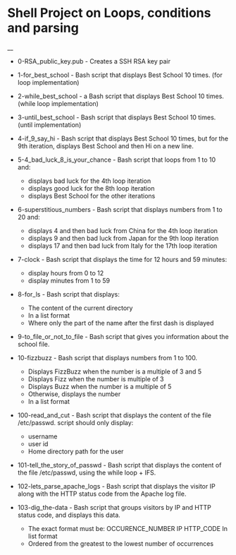 # Shell Project on Loops, conditions and parsing
__
* 0-RSA_public_key.pub - Creates a SSH RSA key pair
* 1-for_best_school - Bash script that displays Best School 10 times. (for loop implementation)
* 2-while_best_school - a Bash script that displays Best School 10 times. (while loop implementation)
* 3-until_best_school - Bash script that displays Best School 10 times. (until implementation)
* 4-if_9_say_hi - Bash script that displays Best School 10 times, but for the 9th iteration, displays Best School and then Hi on a new line.
* 5-4_bad_luck_8_is_your_chance - Bash script that loops from 1 to 10 and:
  * displays bad luck for the 4th loop iteration
  * displays good luck for the 8th loop iteration
  * displays Best School for the other iterations

* 6-superstitious_numbers - Bash script that displays numbers from 1 to 20 and:
  * displays 4 and then bad luck from China for the 4th loop iteration
  * displays 9 and then bad luck from Japan for the 9th loop iteration
  * displays 17 and then bad luck from Italy for the 17th loop iteration

* 7-clock - Bash script that displays the time for 12 hours and 59 minutes:
  * display hours from 0 to 12
  * display minutes from 1 to 59

* 8-for_ls - Bash script that displays:
  * The content of the current directory
  * In a list format
  * Where only the part of the name after the first dash is displayed

* 9-to_file_or_not_to_file - Bash script that gives you information about the school file.
* 10-fizzbuzz - Bash script that displays numbers from 1 to 100.
  * Displays FizzBuzz when the number is a multiple of 3 and 5
  * Displays Fizz when the number is multiple of 3
  * Displays Buzz when the number is a multiple of 5
  * Otherwise, displays the number
  * In a list format

* 100-read_and_cut - Bash script that displays the content of the file /etc/passwd.
  script should only display:
   * username
   * user id
   * Home directory path for the user

* 101-tell_the_story_of_passwd - Bash script that displays the content of the file /etc/passwd, using the while loop + IFS.

* 102-lets_parse_apache_logs - Bash script that displays the visitor IP along with the HTTP status code from the Apache log file.

* 103-dig_the-data - Bash script that groups visitors by IP and HTTP status code, and displays this data.
  * The exact format must be:
    	OCCURENCE_NUMBER IP HTTP_CODE
  	In list format
  * Ordered from the greatest to the lowest number of occurrences